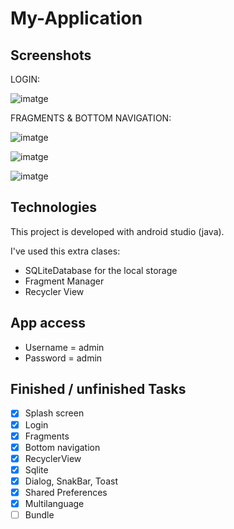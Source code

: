 # My-Application

## Screenshots
LOGIN:

![imatge](https://user-images.githubusercontent.com/48924693/148795029-c8a6f446-db19-49e8-844a-c88a509ab499.png)

FRAGMENTS & BOTTOM NAVIGATION:

![imatge](https://user-images.githubusercontent.com/48924693/148794504-e294da97-ad15-4750-b8e9-1db94acd03ee.png)


![imatge](https://user-images.githubusercontent.com/48924693/140173206-2d1a0931-57f5-4b98-819b-5bf709d03ce4.png)


![imatge](https://user-images.githubusercontent.com/48924693/140173301-b2780117-8d4b-4346-8244-c65c97ab6d0b.png)



## Technologies
This project is developed with android studio (java).

I've used this extra clases:

* SQLiteDatabase for the local storage
* Fragment Manager
* Recycler View

## App access
* Username = admin
* Password = admin
 
## Finished / unfinished Tasks
- [x] Splash screen
- [x] Login
- [x] Fragments
- [x] Bottom navigation
- [x] RecyclerView
- [x] Sqlite
- [x] Dialog, SnakBar, Toast
- [x] Shared Preferences
- [x] Multilanguage
- [ ] Bundle 

